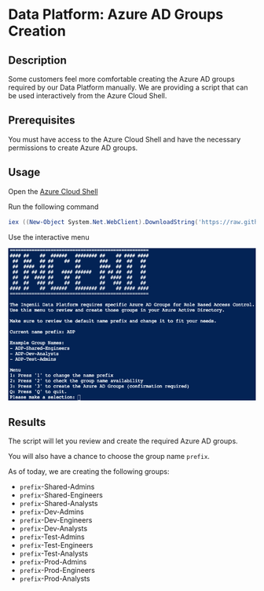 # Data Platform: Azure AD Groups Creation

## Description

Some customers feel more comfortable creating the Azure AD groups required by our Data Platform manually.
We are providing a script that can be used interactively from the Azure Cloud Shell.

## Prerequisites

You must have access to the Azure Cloud Shell and have the necessary permissions to create Azure AD groups.

## Usage

Open the [Azure Cloud Shell](https://docs.microsoft.com/en-us/azure/cloud-shell/overview)

Run the following command

```powershell
iex ((New-Object System.Net.WebClient).DownloadString('https://raw.githubusercontent.com/ingenii-solutions/public/main/scripts/data-platform/azuread-groups-creation/script.ps1'))
```

Use the interactive menu

![Menu](./files/menu.png)

## Results

The script will let you review and create the required Azure AD groups.

You will also have a chance to choose the group name `prefix`.

As of today, we are creating the following groups:

- `prefix`-Shared-Admins
- `prefix`-Shared-Engineers
- `prefix`-Shared-Analysts
- `prefix`-Dev-Admins
- `prefix`-Dev-Engineers
- `prefix`-Dev-Analysts
- `prefix`-Test-Admins
- `prefix`-Test-Engineers
- `prefix`-Test-Analysts
- `prefix`-Prod-Admins
- `prefix`-Prod-Engineers
- `prefix`-Prod-Analysts
